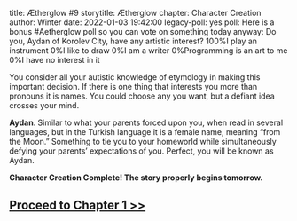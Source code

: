title: Ætherglow #9
storytitle: Ætherglow 
chapter: Character Creation
author: Winter
date: 2022-01-03 19:42:00
legacy-poll: yes
poll: Here is a bonus #Aetherglow poll so you can vote on something today anyway: Do you, Aydan of Korolev City, have any artistic interest?
      100%I play an instrument
      0%I like to draw
      0%I am a writer
      0%Programming is an art to me
      0%I have no interest in it

You consider all your autistic knowledge of etymology in making this important decision.  If there is one thing that interests you more than pronouns it is names.  You could choose any you want, but a defiant idea crosses your mind.

**Aydan**.  Similar to what your parents forced upon you, when read in several languages, but in the Turkish language it is a female name, meaning “from the Moon.”  Something to tie you to your homeworld while simultaneously defying your parents’ expectations of you.  Perfect, you will be known as Aydan.

**Character Creation Complete! The story properly begins tomorrow.**

[Proceed to Chapter 1 >>](https://translunar.academy/fic/post/18)
-----------------------------------------------------------------
